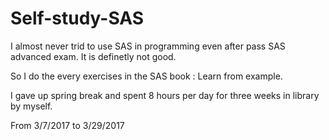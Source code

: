 # Self-study-SAS

I almost never trid to use SAS in programming even after pass SAS advanced exam. It is definetly not good.

So I do the every exercises in the SAS book : Learn from example. 

I gave up spring break and spent 8 hours per day for three weeks in library by myself. 

From 3/7/2017 to 3/29/2017

